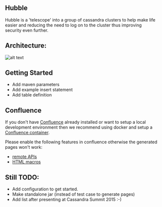 ## Hubble
Hubble is a 'telescope' into a group of cassandra clusters to help make life easier and reducing the need to log on to the cluster thus improving security even further.   



## Architecture:

![alt text](https://github.com/Supernova-Team/hubble/blob/master/doc/hubble.jpg)


## Getting Started

- Add maven parameters
- Add example insert statement
- Add table definition





## Confluence 

If you don't have [Confluence](https://www.atlassian.com/software/confluence) already installed or want to setup a local development environment then we recommend using docker and setup a [Confluence container](https://hub.docker.com/r/cptactionhank/atlassian-confluence/). 

Please enable the following features in confluence otherwise the generated pages won't work: 

- [remote APIs](https://confluence.atlassian.com/display/DOC/Enabling+the+Remote+API)
- [HTML macros](https://confluence.atlassian.com/display/DOC/HTML+Macro) 


## Still TODO:
- Add configuration to get started.
- Make standalone jar (instead of test case to generate pages)
- Add list after presenting at Cassandra Summit 2015 :-)

